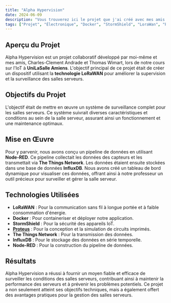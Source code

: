 ```yaml
---
title: "Alpha Hypervision"
date: 2024-06-09
description: "Vous trouverez ici le projet que j'ai créé avec mes amis à UniLaSalle"
tags: ["Projet", "Électronique", "Docker", "StormShield", "LoraWan", "Proteus", "The Things Network"]
---
```


## Aperçu du Projet
Alpha Hypervision est un projet collaboratif développé par moi-même et mes amis, Charles-Clement Andrade et Thomas Wimart, lors de notre cours sur l'IoT à **UniLaSalle Amiens**. L'objectif principal de ce projet était de créer un dispositif utilisant la **technologie LoRaWAN** pour améliorer la supervision et la surveillance des salles serveurs.

## Objectifs du Projet
L'objectif était de mettre en œuvre un système de surveillance complet pour les salles serveurs. Ce système suivrait diverses caractéristiques et conditions au sein de la salle serveur, assurant ainsi un fonctionnement et une maintenance optimaux.

## Mise en Œuvre
Pour y parvenir, nous avons conçu un pipeline de données en utilisant **Node-RED**. Ce pipeline collectait les données des capteurs et les transmettait via **The Things Network**. Les données étaient ensuite stockées dans une base de données **InfluxDB**. Nous avons créé un tableau de bord dynamique pour visualiser ces données, offrant ainsi à notre professeur un outil précieux pour surveiller et gérer la salle serveur.

## Technologies Utilisées
* **LoRaWAN** : Pour la communication sans fil à longue portée et à faible consommation d'énergie.
* **Docker** : Pour containeriser et déployer notre application.
* **StormShield** : Pour la sécurité des appareils IoT.
* [**Proteus**](../../project_folder/iot_project/proteus_alpha/) : Pour la conception et la simulation de circuits imprimés.
* **The Things Network** : Pour la transmission des données.
* **InfluxDB** : Pour le stockage des données en série temporelle.
* **Node-RED** : Pour la construction du pipeline de données.

## Résultats
Alpha Hypervision a réussi à fournir un moyen fiable et efficace de surveiller les conditions des salles serveurs, contribuant ainsi à maintenir la performance des serveurs et à prévenir les problèmes potentiels. Ce projet a non seulement atteint ses objectifs techniques, mais a également offert des avantages pratiques pour la gestion des salles serveurs.
